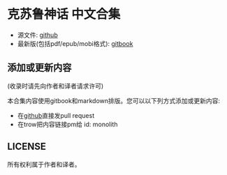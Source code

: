 # 克苏鲁神话 中文合集

* 源文件: [github](https://github.com/jokester/coc-zh)
* 最新版(包括pdf/epub/mobi格式): [gitbook](https://www.gitbook.com/book/jokester/coc-zh/details)

## 添加或更新内容

(收录时请先向作者和译者请求许可)

本合集内容使用gitbook和markdown排版。您可以以下列方式添加或更新内容:

- 在[github](https://github.com/jokester/coc-zh)直接发pull request
- 在trow把内容链接pm给 id: monolith

## LICENSE

所有权利属于作者和译者。
